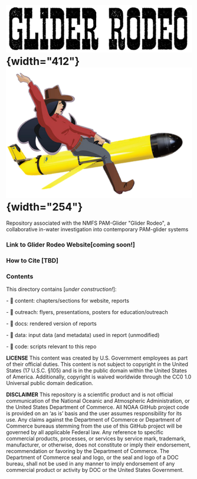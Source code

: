 # ![](content/figs/GliderRodeoText.JPG){width="412"}![](content/figs/GliderRodeo.png){width="254"}

Repository associated with the NMFS PAM-Glider "Glider Rodeo", a collaborative in-water investigation into contemporary PAM-glider systems

### **Link to Glider** Rodeo Website[coming soon!]

### **How to Cite** [TBD]

### **Contents**

This directory contains [*under construction!*]:

\- 📁 content: chapters/sections for website, reports

\- 📁 outreach: flyers, presentations, posters for education/outreach

\- 📁 docs: rendered version of reports

\- 📁 data: input data (and metadata) used in report (unmodified)

\- 📁 code: scripts relevant to this repo

**LICENSE** This content was created by U.S. Government employees as part of their official duties. This content is not subject to copyright in the United States (17 U.S.C. §105) and is in the public domain within the United States of America. Additionally, copyright is waived worldwide through the CC0 1.0 Universal public domain dedication.

**DISCLAIMER** This repository is a scientific product and is not official communication of the National Oceanic and Atmospheric Administration, or the United States Department of Commerce. All NOAA GitHub project code is provided on an ‘as is’ basis and the user assumes responsibility for its use. Any claims against the Department of Commerce or Department of Commerce bureaus stemming from the use of this GitHub project will be governed by all applicable Federal law. Any reference to specific commercial products, processes, or services by service mark, trademark, manufacturer, or otherwise, does not constitute or imply their endorsement, recommendation or favoring by the Department of Commerce. The Department of Commerce seal and logo, or the seal and logo of a DOC bureau, shall not be used in any manner to imply endorsement of any commercial product or activity by DOC or the United States Government.
